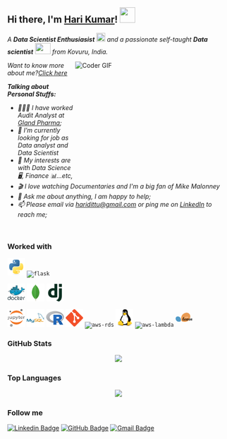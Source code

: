 ## Hi there, I'm [Hari Kumar](https://haridittu.co/)! <img src="https://raw.githubusercontent.com/TheDudeThatCode/TheDudeThatCode/master/Assets/Hi.gif" width=35 height=35>

<p>
  <em>
    A <b>Data Scientist Enthusiasist</b> <img src="https://raw.githubusercontent.com/TheDudeThatCode/TheDudeThatCode/master/Assets/Medal.gif" width=20 height=20> and a passionate self-taught <b>Data scientist</b> <img src="https://raw.githubusercontent.com/TheDudeThatCode/TheDudeThatCode/master/Assets/Developer.gif" width=35 height=25> from Kovuru, India.
  </em>
 </p>

<img align="right" alt="Coder GIF" height=250 width=350 src="https://i.pinimg.com/originals/e4/26/70/e426702edf874b181aced1e2fa5c6cde.gif" />

<em> Want to know more about me?[Click here](https://haridittu.co/)</em>
<em>
  
**Talking about Personal Stuffs:**

- 👨🏽‍💻 I have worked Audit Analyst at [Gland Pharma](https://www.GlandPharma.com/);
- 💼 I’m currently looking for job as Data analyst and Data Scientist
- 🤔 My interests are with Data Science 🖥️, Finance 📊...etc,
- 🎬 I love watching Documentaries and I'm a big fan of Mike Malonney 
- 💬 Ask me about anything, I am happy to help;
- 📫 Please email via haridittu@gmail.com or ping me on [LinkedIn](https://www.linkedin.com/in/hari-kumar-5b79251b3/) to reach me;
<br/> 
</em>

### Worked with 

<code><img height="40" src="https://raw.githubusercontent.com/devicons/devicon/master/icons/python/python-original.svg" title="python"></code>
<code><img height="40" src="https://www.vectorlogo.zone/logos/pocoo_flask/pocoo_flask-icon.svg" title="flask"></code>

<code><img height="40" src="https://raw.githubusercontent.com/devicons/devicon/master/icons/docker/docker-original-wordmark.svg" title="docker"></code>
<code><img height="40" src="https://raw.githubusercontent.com/devicons/devicon/master/icons/mongodb/mongodb-original.svg" title="mongodb"></code>
<code><img height="40" src="https://raw.githubusercontent.com/devicons/devicon/master/icons/django/django-plain.svg" title="django"></code>

<code><img height="40" src="https://raw.githubusercontent.com/devicons/devicon/master/icons/jupyter/jupyter-original-wordmark.svg" title="jupyter"></code>
<code><img height="40" src="https://raw.githubusercontent.com/devicons/devicon/master/icons/mysql/mysql-original-wordmark.svg" title="mysql"></code>
<code><img height="40" src="https://raw.githubusercontent.com/devicons/devicon/master/icons/r/r-original.svg" title="r"></code>
<code><img height="40" src="https://raw.githubusercontent.com/devicons/devicon/master/icons/git/git-original.svg" title="git"></code>
<code><img height="40" src="https://cdn.worldvectorlogo.com/logos/aws-rds.svg" title="aws-rds"></code>
<code><img height="40" src="https://raw.githubusercontent.com/devicons/devicon/master/icons/linux/linux-original.svg" title="linux"></code>
<code><img height="40" src="https://cdn.worldvectorlogo.com/logos/aws-lambda-1.svg" title="aws-lambda"></code>
<code><img height="40" src="https://raw.githubusercontent.com/github/explore/80688e429a7d4ef2fca1e82350fe8e3517d3494d/topics/scikit-learn/scikit-learn.png" title="sklearn"></code>

### GitHub Stats

<p align="center">
  <a href = "https://github.com/haridittu">
<img src="https://github-readme-stats-aj8vj7k8x.vercel.app/api?username=haridittu&show_icons=true&title_color=ffc857&icon_color=8ac926&text_color=daf7dc&bg_color=151515&count_private=true&include_all_commits=true">
  </a>
 </p>
 
### Top Languages

<p align="center">
<a href = "https://github.com/haridittu">
  <img src="https://github-readme-stats-aj8vj7k8x.vercel.app/api/top-langs/?username=haridittu&layout=compact&title_color=ffc857&icon_color=8ac926&text_color=daf7dc&bg_color=151515&card_width=400">
</a>
</p>

### Follow me

[![Linkedin Badge](https://img.shields.io/badge/-hari%20dittu-blue?style=flat-circle&logo=Linkedin&logoColor=white&link=https://www.linkedin.com/in/hari-kumar-5b79251b3hari-kumar-5b79251b3/)](https://www.linkedin.com/in/hari-kumar/)    [![GitHub Badge](https://img.shields.io/badge/-@haridittu-24292e?style=flat-circle&labelColor=24292e&logo=github&logoColor=white&link=https://github.com/haridittu)](https://github.com/haridittu) [![Gmail Badge](https://img.shields.io/badge/-@haridittu-d54b3d?style=flat-circle&labelColor=d54b3d&logo=gmail&logoColor=white&link=mailto:haridittu@gmail.com)](mailto:haridittu@gmail.com)

